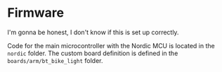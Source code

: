 # Firmware

I'm gonna be honest, I don't know if this is set up correctly.

Code for the main microcontroller with the Nordic MCU is located in the `nordic` folder.  The custom board definition is defined in the `boards/arm/bt_bike_light` folder.